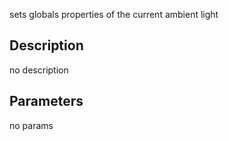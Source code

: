 sets globals properties of the current ambient light



## Description
no description
## Parameters
no params